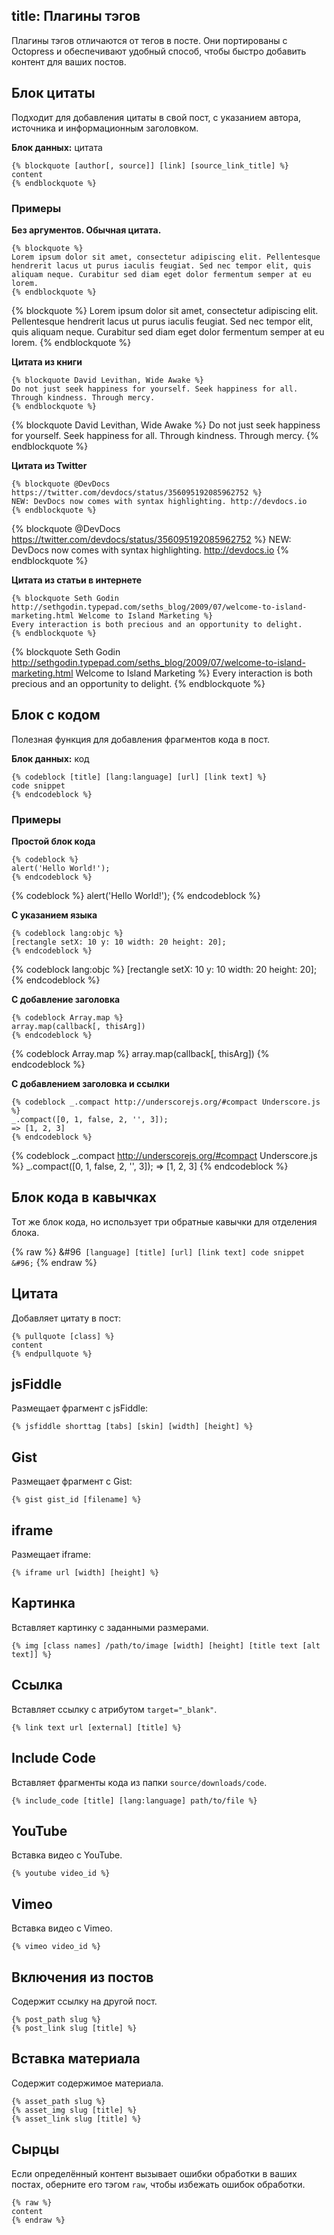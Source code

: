 title: Плагины тэгов
---
Плагины тэгов отличаются от тегов в посте. Они портированы с Octopress и обеспечивают удобный способ, чтобы быстро добавить контент для ваших постов.

## Блок цитаты

Подходит для добавления цитаты в свой пост, с указанием автора, источника и информационным заголовком.

**Блок данных:** цитата

```
{% blockquote [author[, source]] [link] [source_link_title] %}
content
{% endblockquote %}
```

### Примеры

**Без аргументов. Обычная цитата.**

```
{% blockquote %}
Lorem ipsum dolor sit amet, consectetur adipiscing elit. Pellentesque hendrerit lacus ut purus iaculis feugiat. Sed nec tempor elit, quis aliquam neque. Curabitur sed diam eget dolor fermentum semper at eu lorem.
{% endblockquote %}
```

{% blockquote %}
Lorem ipsum dolor sit amet, consectetur adipiscing elit. Pellentesque hendrerit lacus ut purus iaculis feugiat. Sed nec tempor elit, quis aliquam neque. Curabitur sed diam eget dolor fermentum semper at eu lorem.
{% endblockquote %}

**Цитата из книги**

```
{% blockquote David Levithan, Wide Awake %}
Do not just seek happiness for yourself. Seek happiness for all. Through kindness. Through mercy.
{% endblockquote %}
```

{% blockquote David Levithan, Wide Awake %}
Do not just seek happiness for yourself. Seek happiness for all. Through kindness. Through mercy.
{% endblockquote %}

**Цитата из Twitter**

```
{% blockquote @DevDocs https://twitter.com/devdocs/status/356095192085962752 %}
NEW: DevDocs now comes with syntax highlighting. http://devdocs.io
{% endblockquote %}
```

{% blockquote @DevDocs https://twitter.com/devdocs/status/356095192085962752 %}
NEW: DevDocs now comes with syntax highlighting. http://devdocs.io
{% endblockquote %}

**Цитата из статьи в интернете**

```
{% blockquote Seth Godin http://sethgodin.typepad.com/seths_blog/2009/07/welcome-to-island-marketing.html Welcome to Island Marketing %}
Every interaction is both precious and an opportunity to delight.
{% endblockquote %}
```

{% blockquote Seth Godin http://sethgodin.typepad.com/seths_blog/2009/07/welcome-to-island-marketing.html Welcome to Island Marketing %}
Every interaction is both precious and an opportunity to delight.
{% endblockquote %}

## Блок с кодом

Полезная функция для добавления фрагментов кода в пост.

**Блок данных:** код

```
{% codeblock [title] [lang:language] [url] [link text] %}
code snippet
{% endcodeblock %}
```

### Примеры

**Простой блок кода**

```
{% codeblock %}
alert('Hello World!');
{% endcodeblock %}
```

{% codeblock %}
alert('Hello World!');
{% endcodeblock %}

**С указанием языка**

```
{% codeblock lang:objc %}
[rectangle setX: 10 y: 10 width: 20 height: 20];
{% endcodeblock %}
```

{% codeblock lang:objc %}
[rectangle setX: 10 y: 10 width: 20 height: 20];
{% endcodeblock %}

**С добавление заголовка**

```
{% codeblock Array.map %}
array.map(callback[, thisArg])
{% endcodeblock %}
```

{% codeblock Array.map %}
array.map(callback[, thisArg])
{% endcodeblock %}

**С добавлением заголовка и ссылки**

```
{% codeblock _.compact http://underscorejs.org/#compact Underscore.js %}
_.compact([0, 1, false, 2, '', 3]);
=> [1, 2, 3]
{% endcodeblock %}
```

{% codeblock _.compact http://underscorejs.org/#compact Underscore.js %}
_.compact([0, 1, false, 2, '', 3]);
=> [1, 2, 3]
{% endcodeblock %}

## Блок кода в кавычках

Тот же блок кода, но использует три обратные кавычки для отделения блока.

{% raw %}
&#96`` [language] [title] [url] [link text]
code snippet
&#96;``
{% endraw %}

## Цитата

Добавляет цитату в пост:

```
{% pullquote [class] %}
content
{% endpullquote %}
```

## jsFiddle

Размещает фрагмент с jsFiddle:

```
{% jsfiddle shorttag [tabs] [skin] [width] [height] %}
```

## Gist

Размещает фрагмент с Gist:

```
{% gist gist_id [filename] %}
```

## iframe

Размещает iframe:

```
{% iframe url [width] [height] %}
```

## Картинка

Вставляет картинку с заданными размерами.

```
{% img [class names] /path/to/image [width] [height] [title text [alt text]] %}
```

## Ссылка

Вставляет ссылку с атрибутом `target="_blank"`.

```
{% link text url [external] [title] %}
```

## Include Code

Вставляет фрагменты кода из папки `source/downloads/code`.

```
{% include_code [title] [lang:language] path/to/file %}
```

## YouTube

Вставка видео с YouTube.

```
{% youtube video_id %}
```

## Vimeo

Вставка видео с Vimeo.

```
{% vimeo video_id %}
```

## Включения из постов

Содержит ссылку на другой пост.

```
{% post_path slug %}
{% post_link slug [title] %}
```

## Вставка материала

Содержит содержимое материала.

```
{% asset_path slug %}
{% asset_img slug [title] %}
{% asset_link slug [title] %}
```

## Сырцы

Если определённый контент вызывает ошибки обработки в ваших постах, оберните его тэгом `raw`, чтобы избежать ошибок обработки.

```
{% raw %}
content
{% endraw %}
```
